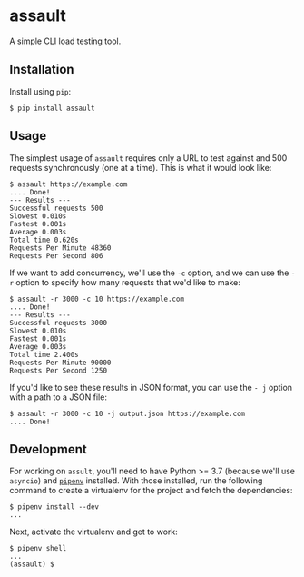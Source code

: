 # assault
A simple CLI load testing tool.
## Installation
Install using `pip`:
```
$ pip install assault
```
## Usage
The simplest usage of `assault` requires only a URL to test against
and 500 requests synchronously (one at a time). This is what it
would look like:
```
$ assault https://example.com
.... Done!
--- Results ---
Successful requests 500
Slowest 0.010s
Fastest 0.001s
Average 0.003s
Total time 0.620s
Requests Per Minute 48360
Requests Per Second 806
```
If we want to add concurrency, we'll use the `-c` option, and we can 
use the `-r` option to specify how many requests that we'd like to
make:
```
$ assault -r 3000 -c 10 https://example.com
.... Done!
--- Results ---
Successful requests 3000
Slowest 0.010s
Fastest 0.001s
Average 0.003s
Total time 2.400s
Requests Per Minute 90000
Requests Per Second 1250
```
If you'd like to see these results in JSON format, you can use the `-
j` option with a path to a JSON file:
```
$ assault -r 3000 -c 10 -j output.json https://example.com
.... Done!
```
## Development
For working on `assult`, you'll need to have Python >= 3.7 (because
we'll use `asyncio`) and [`pipenv`][1] installed. With those
installed, run the following command to create a virtualenv for the
project and fetch the dependencies:
```
$ pipenv install --dev
...
```
Next, activate the virtualenv and get to work:
```
$ pipenv shell
...
(assault) $
```
[1]: https://docs.pipenv.org/en/latest/
